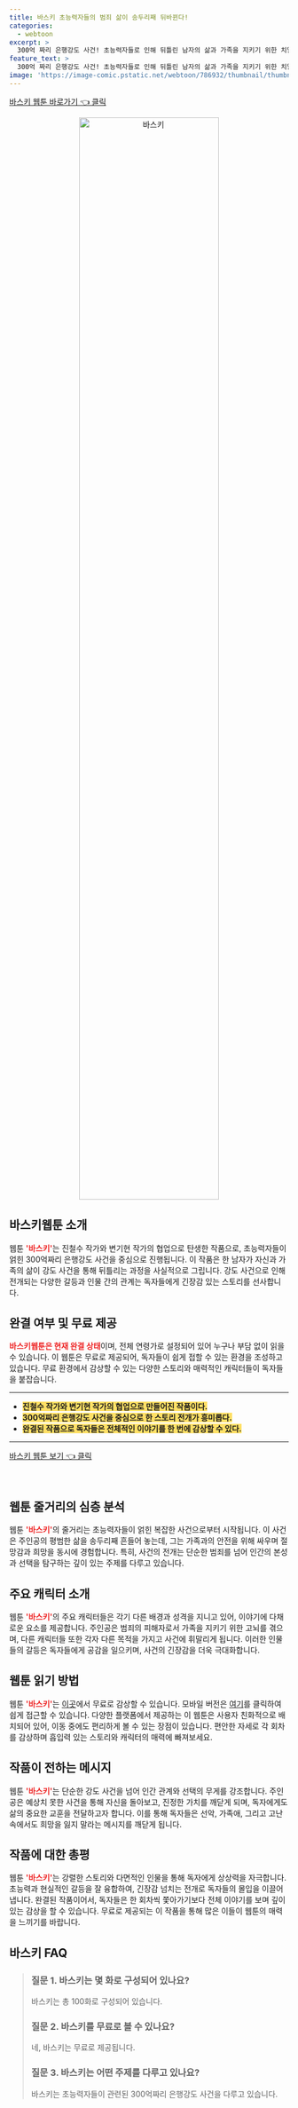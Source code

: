 ```yaml
---
title: 바스키 초능력자들의 범죄 삶이 송두리째 뒤바뀐다!
categories:
  - webtoon
excerpt: >
  300억 짜리 은행강도 사건! 초능력자들로 인해 뒤틀린 남자의 삶과 가족을 지키기 위한 치열한 사투가 시작된다. 현실과 판타지가 얽힌 이 웹툰 놓치지 마세요!
feature_text: >
  300억 짜리 은행강도 사건! 초능력자들로 인해 뒤틀린 남자의 삶과 가족을 지키기 위한 치열한 사투가 시작된다. 현실과 판타지가 얽힌 이 웹툰 놓치지 마세요!
image: 'https://image-comic.pstatic.net/webtoon/786932/thumbnail/thumbnail_IMAG21_7233456308666786353.jpg'
---
```


<p><a class="modoo-button" href="https://comic.naver.com/webtoon/list?titleId=786932" rel="nofollow noopener">바스키 웹툰 바로가기 👈 클릭</a></p>
<figure class="image" style="width: 50%; height: 50%; text-align: center; margin: auto;"><img alt="바스키" src="https://image-comic.pstatic.net/webtoon/786932/thumbnail/thumbnail_IMAG21_7233456308666786353.jpg" style="width: 100%; height: 100%; object-fit: cover;"/></figure>
<h2 id="웹툰_소개">바스키웹툰 소개</h2>
<p>웹툰 <b><span style="color: #ee2323;">'바스키'</span></b>는 진철수 작가와 변기현 작가의 협업으로 탄생한 작품으로, 초능력자들이 얽힌 300억짜리 은행강도 사건을 중심으로 진행됩니다. 이 작품은 한 남자가 자신과 가족의 삶이 강도 사건을 통해 뒤틀리는 과정을 사실적으로 그립니다. 강도 사건으로 인해 전개되는 다양한 갈등과 인물 간의 관계는 독자들에게 긴장감 있는 스토리를 선사합니다.</p>
<h2 id="완결_정보">완결 여부 및 무료 제공</h2>
<p><b><span style="color: #ee2323;">바스키웹툰은 현재 완결 상태</span></b>이며, 전체 연령가로 설정되어 있어 누구나 부담 없이 읽을 수 있습니다. 이 웹툰은 무료로 제공되어, 독자들이 쉽게 접할 수 있는 환경을 조성하고 있습니다. 무료 환경에서 감상할 수 있는 다양한 스토리와 매력적인 캐릭터들이 독자들을 붙잡습니다.</p>
<hr/>
<ul>
<li><b><span style="background-color: #ffe066;">진철수 작가와 변기현 작가의 협업으로 만들어진 작품이다.</span></b></li>
<li><b><span style="background-color: #ffe066;">300억짜리 은행강도 사건을 중심으로 한 스토리 전개가 흥미롭다.</span></b></li>
<li><b><span style="background-color: #ffe066;">완결된 작품으로 독자들은 전체적인 이야기를 한 번에 감상할 수 있다.</span></b></li>
</ul>
<hr/>
<p><a class="modoo-button" href="https://m.comic.naver.com/webtoon/list?titleId=786932" rel="nofollow noopener">바스키 웹툰 보기 👈 클릭</a></p><br/>
<h2 id="줄거리_심층_분석">웹툰 줄거리의 심층 분석</h2>
<p>웹툰 <b><span style="color: #ee2323;">'바스키'</span></b>의 줄거리는 초능력자들이 얽힌 복잡한 사건으로부터 시작됩니다. 이 사건은 주인공의 평범한 삶을 송두리째 흔들어 놓는데, 그는 가족과의 안전을 위해 싸우며 절망감과 희망을 동시에 경험합니다. 특히, 사건의 전개는 단순한 범죄를 넘어 인간의 본성과 선택을 탐구하는 깊이 있는 주제를 다루고 있습니다.</p>
<h2 id="캐릭터_소개">주요 캐릭터 소개</h2>
<p>웹툰 <b><span style="color: #ee2323;">'바스키'</span></b>의 주요 캐릭터들은 각기 다른 배경과 성격을 지니고 있어, 이야기에 다채로운 요소를 제공합니다. 주인공은 범죄의 피해자로서 가족을 지키기 위한 고뇌를 겪으며, 다른 캐릭터들 또한 각자 다른 목적을 가지고 사건에 휘말리게 됩니다. 이러한 인물들의 갈등은 독자들에게 공감을 일으키며, 사건의 긴장감을 더욱 극대화합니다.</p>
<h2 id="웹툰_읽기_방법">웹툰 읽기 방법</h2>
<p>웹툰 <b><span style="color: #ee2323;">'바스키'</span></b>는 <a href="https://comic.naver.com/webtoon/list?titleId=786932">이곳</a>에서 무료로 감상할 수 있습니다. 모바일 버전은 <a href="https://m.comic.naver.com/webtoon/list?titleId=786932">여기</a>를 클릭하여 쉽게 접근할 수 있습니다. 다양한 플랫폼에서 제공하는 이 웹툰은 사용자 친화적으로 배치되어 있어, 이동 중에도 편리하게 볼 수 있는 장점이 있습니다. 편안한 자세로 각 회차를 감상하며 흡입력 있는 스토리와 캐릭터의 매력에 빠져보세요.</p>
<h2 id="작품의_메시지">작품이 전하는 메시지</h2>
<p>웹툰 <b><span style="color: #ee2323;">'바스키'</span></b>는 단순한 강도 사건을 넘어 인간 관계와 선택의 무게를 강조합니다. 주인공은 예상치 못한 사건을 통해 자신을 돌아보고, 진정한 가치를 깨닫게 되며, 독자에게도 삶의 중요한 교훈을 전달하고자 합니다. 이를 통해 독자들은 선악, 가족애, 그리고 고난 속에서도 희망을 잃지 말라는 메시지를 깨닫게 됩니다.</p>
<h2 id="마무리_글">작품에 대한 총평</h2>
<p>웹툰 <b><span style="color: #ee2323;">'바스키'</span></b>는 강렬한 스토리와 다면적인 인물을 통해 독자에게 상상력을 자극합니다. 초능력과 현실적인 갈등을 잘 융합하여, 긴장감 넘치는 전개로 독자들의 몰입을 이끌어냅니다. 완결된 작품이어서, 독자들은 한 회차씩 쫓아가기보다 전체 이야기를 보며 깊이 있는 감상을 할 수 있습니다. 무료로 제공되는 이 작품을 통해 많은 이들이 웹툰의 매력을 느끼기를 바랍니다.</p>
<h2 id=바스키_FAQ>바스키 FAQ</h2>
<div itemscope="" itemtype="https://schema.org/FAQPage"> <blockquote> <div itemscope="" itemprop="mainEntity" itemtype="https://schema.org/Question"> <h3 id="질문_1" itemprop="name">질문 1. 바스키는 몇 화로 구성되어 있나요? </h3> <div itemscope="" itemprop="acceptedAnswer" itemtype="https://schema.org/Answer"> <span itemprop="text"> <p>바스키는 총 100화로 구성되어 있습니다.</p> </span> </div> </div> <div itemscope="" itemprop="mainEntity" itemtype="https://schema.org/Question"> <h3 id="질문_2" itemprop="name">질문 2. 바스키를 무료로 볼 수 있나요? </h3> <div itemscope="" itemprop="acceptedAnswer" itemtype="https://schema.org/Answer"> <span itemprop="text"> <p>네, 바스키는 무료로 제공됩니다.</p> </span> </div> </div> <div itemscope="" itemprop="mainEntity" itemtype="https://schema.org/Question"> <h3 id="질문_3" itemprop="name">질문 3. 바스키는 어떤 주제를 다루고 있나요?</h3> <div itemscope="" itemprop="acceptedAnswer" itemtype="https://schema.org/Answer"> <span itemprop="text"> <p>바스키는 초능력자들이 관련된 300억짜리 은행강도 사건을 다루고 있습니다.</p> </span> </div> </div> </blockquote> </div>

